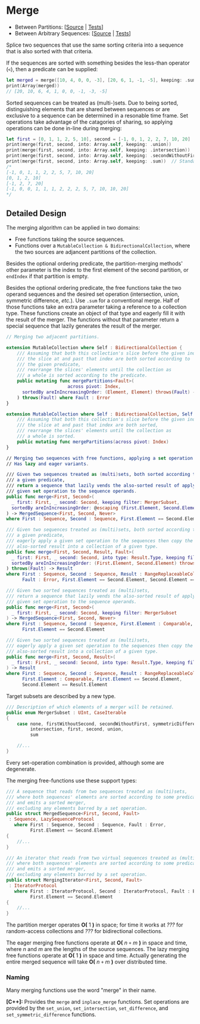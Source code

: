 #  Merge

- Between Partitions: 
  [[Source](https://github.com/apple/swift-algorithms/blob/main/Sources/Algorithms/MergePartitions.swift) |
  [Tests](https://github.com/apple/swift-algorithms/blob/main/Tests/SwiftAlgorithmsTests/MergePartitionsTests.swift)]
- Between Arbitrary Sequences:
  [[Source](https://github.com/apple/swift-algorithms/blob/main/Sources/Algorithms/Merge.swift) |
  [Tests](https://github.com/apple/swift-algorithms/blob/main/Tests/SwiftAlgorithmsTests/MergeTests.swift)]

Splice two sequences that use the same sorting criteria into a sequence that
is also sorted with that criteria.

If the sequences are sorted with something besides the less-than operator (`<`),
then a predicate can be supplied:

```swift
let merged = merge([10, 4, 0, 0, -3], [20, 6, 1, -1, -5], keeping: .sum, sortedBy: >)
print(Array(merged))
// [20, 10, 6, 4, 1, 0, 0, -1, -3, -5]
```

Sorted sequences can be treated as (multi-)sets.
Due to being sorted,
distinguishing elements that are shared between sequences or
are exclusive to a sequence can be determined in a resonable time frame.
Set operations take advantage of the catagories of sharing,
so applying operations can be done in-line during merging:

```swift
let first = [0, 1, 1, 2, 5, 10], second = [-1, 0, 1, 2, 2, 7, 10, 20]
print(merge(first, second, into: Array.self, keeping: .union))
print(merge(first, second, into: Array.self, keeping: .intersection))
print(merge(first, second, into: Array.self, keeping: .secondWithoutFirst))
print(merge(first, second, into: Array.self, keeping: .sum))  // Standard merge!
/*
[-1, 0, 1, 1, 2, 2, 5, 7, 10, 20]
[0, 1, 2, 10]
[-1, 2, 7, 20]
[-1, 0, 0, 1, 1, 1, 2, 2, 2, 5, 7, 10, 10, 20]
*/
```

## Detailed Design

The merging algorithm can be applied in two domains:

- Free functions taking the source sequences.
- Functions over a `MutableCollection & BidirectionalCollection`,
  where the two sources are adjancent partitions of the collection.

Besides the optional ordering predicate,
the partition-merging methods' other parameter is the index to the
first element of the second partition,
or `endIndex` if that partition is empty.

Besides the optional ordering predicate,
the free functions take the two operand sequences and the desired set operation
(intersection, union, symmetric difference, *etc.*).
Use `.sum` for a conventional merge.
Half of those functions take an extra parameter taking a reference to
a collection type.
These functions create an object of that type and eagerly fill it with the
result of the merger.
The functions without that parameter return a special sequence that lazily
generates the result of the merger.

```swift
// Merging two adjacent partitions.

extension MutableCollection where Self : BidirectionalCollection {
    /// Assuming that both this collection's slice before the given index and
    /// the slice at and past that index are both sorted according to
    /// the given predicate,
    /// rearrange the slices' elements until the collection as
    /// a whole is sorted according to the predicate.
    public mutating func mergePartitions<Fault>(
                       across pivot: Index,
      sortedBy areInIncreasingOrder: (Element, Element) throws(Fault) -> Bool
    ) throws(Fault) where Fault : Error
}

extension MutableCollection where Self : BidirectionalCollection, Self.Element : Comparable {
    /// Assuming that both this collection's slice before the given index and
    /// the slice at and past that index are both sorted,
    /// rearrange the slices' elements until the collection as
    /// a whole is sorted.
    public mutating func mergePartitions(across pivot: Index)
}

// Merging two sequences with free functions, applying a set operation.
// Has lazy and eager variants.

/// Given two sequences treated as (multi)sets, both sorted according to
/// a given predicate,
/// return a sequence that lazily vends the also-sorted result of applying a
/// given set operation to the sequence operands.
public func merge<First, Second>(
  _ first: First, _ second: Second, keeping filter: MergerSubset,
  sortedBy areInIncreasingOrder: @escaping (First.Element, Second.Element) -> Bool
) -> MergedSequence<First, Second, Never>
where First : Sequence, Second : Sequence, First.Element == Second.Element

/// Given two sequences treated as (multi)sets, both sorted according to
/// a given predicate,
/// eagerly apply a given set operation to the sequences then copy the
/// also-sorted result into a collection of a given type.
public func merge<First, Second, Result, Fault>(
  _ first: First, _ second: Second, into type: Result.Type, keeping filter: MergerSubset,
  sortedBy areInIncreasingOrder: (First.Element, Second.Element) throws(Fault) -> Bool
) throws(Fault) -> Result
where First : Sequence, Second : Sequence, Result : RangeReplaceableCollection,
      Fault : Error, First.Element == Second.Element, Second.Element == Result.Element

/// Given two sorted sequences treated as (multi)sets,
/// return a sequence that lazily vends the also-sorted result of applying a
/// given set operation to the sequence operands.
public func merge<First, Second>(
  _ first: First, _ second: Second, keeping filter: MergerSubset
) -> MergedSequence<First, Second, Never>
where First : Sequence, Second : Sequence, First.Element : Comparable,
      First.Element == Second.Element

/// Given two sorted sequences treated as (multi)sets,
/// eagerly apply a given set operation to the sequences then copy the
/// also-sorted result into a collection of a given type.
public func merge<First, Second, Result>(
  _ first: First, _ second: Second, into type: Result.Type, keeping filter: MergerSubset
) -> Result
where First : Sequence, Second : Sequence, Result : RangeReplaceableCollection,
      First.Element : Comparable, First.Element == Second.Element,
      Second.Element == Result.Element
```

Target subsets are described by a new type.

```swift
/// Description of which elements of a merger will be retained.
public enum MergerSubset : UInt, CaseIterable
{
    case none, firstWithoutSecond, secondWithoutFirst, symmetricDifference,
         intersection, first, second, union,
         sum

    //...
}
```

Every set-operation combination is provided, although some are degenerate.

The merging free-functions use these support types:

```swift
/// A sequence that reads from two sequences treated as (multi)sets,
/// where both sequences' elements are sorted according to some predicate,
/// and emits a sorted merger,
/// excluding any elements barred by a set operation.
public struct MergedSequence<First, Second, Fault>
 : Sequence, LazySequenceProtocol
   where First : Sequence, Second : Sequence, Fault : Error,
         First.Element == Second.Element
{
    //...
}

/// An iterator that reads from two virtual sequences treated as (multi)sets,
/// where both sequences' elements are sorted according to some predicate,
/// and emits a sorted merger,
/// excluding any elements barred by a set operation.
public struct MergingIterator<First, Second, Fault>
 : IteratorProtocol
   where First : IteratorProtocol, Second : IteratorProtocol, Fault : Error,
         First.Element == Second.Element
{
    //...
}
```

The partition merger operates **O(** 1 **)** in space;
for time it works at _???_ for random-access collections and
_???_ for bidirectional collections.

The eager merging free functions operate at **O(** _n_ `+` _m_ **)** in
space and time,
where *n* and *m* are the lengths of the source sequences.
The lazy merging free functions operate at **O(** 1 **)** in space and time.
Actually generating the entire merged sequence will take 
**O(** _n_ `+` _m_ **)** over distributed time.

### Naming

Many merging functions use the word "merge" in their name.

**[C++]:** Provides the `merge` and `inplace_merge` functions.
Set operations are provided by
the `set_union`, `set_intersection`, `set_difference`, and
`set_symmetric_difference` functions.
